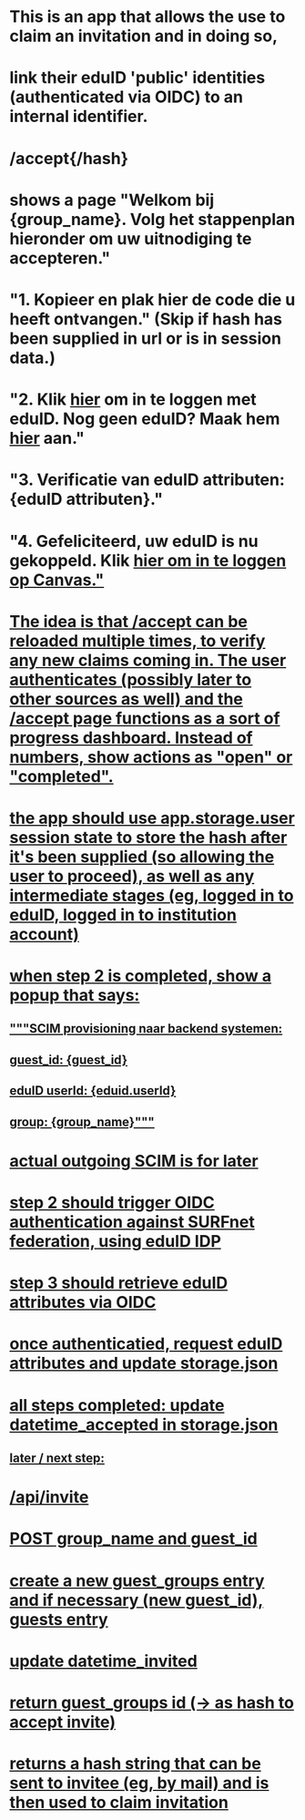 # This is an app that allows the use to claim an invitation and in doing so, 
# link their eduID 'public' identities (authenticated via OIDC) to an internal identifier.

# /accept{/hash}
# shows a page "Welkom bij {group_name}. Volg het stappenplan hieronder om uw uitnodiging te accepteren."
# "1. Kopieer en plak hier de code die u heeft ontvangen." (Skip if hash has been supplied in url or is in session data.)
# "2. Klik <a href="....">hier</a> om in te loggen met eduID. Nog geen eduID? Maak hem <a href="https://eduid.nl/home" target="_blank">hier</a> aan."
# "3. Verificatie van eduID attributen: {eduID attributen}."
# "4. Gefeliciteerd, uw eduID is nu gekoppeld. Klik <a href="https://canvas.uva.nl/">hier om in te loggen op Canvas."  

# The idea is that /accept can be reloaded multiple times, to verify any new claims coming in. The user authenticates (possibly later to other sources as well) and the /accept page functions as a sort of progress dashboard. Instead of numbers, show actions as "open" or "completed". 

# the app should use app.storage.user session state to store the hash after it's been supplied (so allowing the user to proceed), as well as any intermediate stages (eg, logged in to eduID, logged in to institution account)
# when step 2 is completed, show a popup that says:
## """SCIM provisioning naar backend systemen:
##   guest_id: {guest_id}
##   eduID userId: {eduid.userId}
##   group: {group_name}"""
# actual outgoing SCIM is for later

# step 2 should trigger OIDC authentication against SURFnet federation, using eduID IDP
# step 3 should retrieve eduID attributes via OIDC
# once authenticatied, request eduID attributes and update storage.json
# all steps completed: update datetime_accepted in storage.json 


## later / next step:

# /api/invite
# POST group_name and guest_id
#   create a new guest_groups entry and if necessary (new guest_id), guests entry
#   update datetime_invited
# return guest_groups id (-> as hash to accept invite)
# returns a hash string that can be sent to invitee (eg, by mail) and is then used to claim invitation


